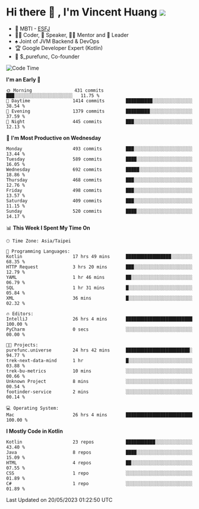 # Hi there 👋 , I'm Vincent Huang ![](https://komarev.com/ghpvc/?username=Jian-Min-Huang)
- 👀 MBTI - [ESFJ](https://www.16personalities.com/esfj-personality)
- 👨‍💻 Coder, 🎤 Speaker, 👨‍🏫 Mentor and 🚀 Leader
- ♠️ Joint of JVM Backend & DevOps
- 🏆 Google Developer Expert (Kotlin)
- 💼 $_purefunc, Co-founder

<!--START_SECTION:waka-->
![Code Time](http://img.shields.io/badge/Code%20Time-2%2C035%20hrs%2056%20mins-blue)

**I'm an Early 🐤** 

```text
🌞 Morning                431 commits         ███░░░░░░░░░░░░░░░░░░░░░░   11.75 % 
🌆 Daytime                1414 commits        ██████████░░░░░░░░░░░░░░░   38.54 % 
🌃 Evening                1379 commits        █████████░░░░░░░░░░░░░░░░   37.59 % 
🌙 Night                  445 commits         ███░░░░░░░░░░░░░░░░░░░░░░   12.13 % 
```
📅 **I'm Most Productive on Wednesday** 

```text
Monday                   493 commits         ███░░░░░░░░░░░░░░░░░░░░░░   13.44 % 
Tuesday                  589 commits         ████░░░░░░░░░░░░░░░░░░░░░   16.05 % 
Wednesday                692 commits         █████░░░░░░░░░░░░░░░░░░░░   18.86 % 
Thursday                 468 commits         ███░░░░░░░░░░░░░░░░░░░░░░   12.76 % 
Friday                   498 commits         ███░░░░░░░░░░░░░░░░░░░░░░   13.57 % 
Saturday                 409 commits         ███░░░░░░░░░░░░░░░░░░░░░░   11.15 % 
Sunday                   520 commits         ████░░░░░░░░░░░░░░░░░░░░░   14.17 % 
```


📊 **This Week I Spent My Time On** 

```text
🕑︎ Time Zone: Asia/Taipei

💬 Programming Languages: 
Kotlin                   17 hrs 49 mins      █████████████████░░░░░░░░   68.35 % 
HTTP Request             3 hrs 20 mins       ███░░░░░░░░░░░░░░░░░░░░░░   12.79 % 
YAML                     1 hr 46 mins        ██░░░░░░░░░░░░░░░░░░░░░░░   06.79 % 
SQL                      1 hr 31 mins        █░░░░░░░░░░░░░░░░░░░░░░░░   05.84 % 
XML                      36 mins             █░░░░░░░░░░░░░░░░░░░░░░░░   02.32 % 

🔥 Editors: 
IntelliJ                 26 hrs 4 mins       █████████████████████████   100.00 % 
PyCharm                  0 secs              ░░░░░░░░░░░░░░░░░░░░░░░░░   00.00 % 

🐱‍💻 Projects: 
purefunc.universe        24 hrs 42 mins      ████████████████████████░   94.77 % 
trek-next-data-mind      1 hr                █░░░░░░░░░░░░░░░░░░░░░░░░   03.88 % 
trek-bu-metrics          10 mins             ░░░░░░░░░░░░░░░░░░░░░░░░░   00.66 % 
Unknown Project          8 mins              ░░░░░░░░░░░░░░░░░░░░░░░░░   00.54 % 
footinder-service        2 mins              ░░░░░░░░░░░░░░░░░░░░░░░░░   00.14 % 

💻 Operating System: 
Mac                      26 hrs 4 mins       █████████████████████████   100.00 % 
```

**I Mostly Code in Kotlin** 

```text
Kotlin                   23 repos            ███████████░░░░░░░░░░░░░░   43.40 % 
Java                     8 repos             ████░░░░░░░░░░░░░░░░░░░░░   15.09 % 
HTML                     4 repos             ██░░░░░░░░░░░░░░░░░░░░░░░   07.55 % 
CSS                      1 repo              ░░░░░░░░░░░░░░░░░░░░░░░░░   01.89 % 
C#                       1 repo              ░░░░░░░░░░░░░░░░░░░░░░░░░   01.89 % 
```




 Last Updated on 20/05/2023 01:22:50 UTC
<!--END_SECTION:waka-->
